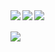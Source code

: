 <a href="http://qiita.com/yasu_25">
  <img align="left" src="https://qiita-badge.apiapi.app/s/yasu_25/posts.svg" />
</a>
<a href="http://qiita.com/yasu_25">
  <img align="left" src="https://qiita-badge.apiapi.app/s/yasu_25/contributions.svg" />
</a>
<a href="http://qiita.com/yasu_25">
  <img align="left" src="https://qiita-badge.apiapi.app/s/yasu_25/followers.svg" />
</a>
<br>
<br>
<!--
<a href="https://github.com/anuraghazra/github-readme-stats">
  <img align="left" src="https://github-readme-stats.vercel.app/api?username=yasut1125&count_private=true&show_icons=true" />
</a>
-->
<a href="https://github.com/anuraghazra/github-readme-stats">
  <img align="left" src="https://github-readme-stats.vercel.app/api/top-langs/?username=yasut1125" />
</a>
<br>
<br>
<br>

